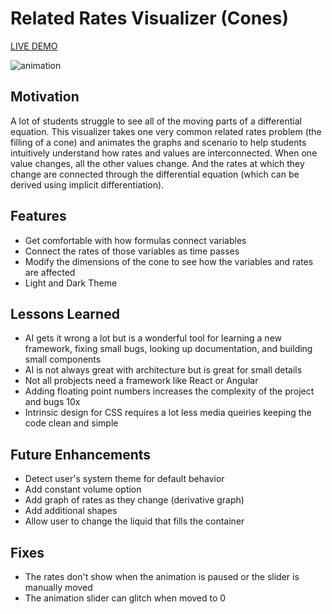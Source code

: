 # Related Rates Visualizer (Cones)

[LIVE DEMO](https://rennacarver.github.io/Cone-Related-Rates-Visualizer/)

![animation](https://github.com/user-attachments/assets/f7dcbe6d-090f-435b-a5c6-e2cffc60128c)

## Motivation

A lot of students struggle to see all of the moving parts of a differential equation. This visualizer takes one very common related rates problem (the filling of a cone) and animates the graphs and scenario to help students intuitively understand how rates and values are interconnected. When one value changes, all the other values change. And the rates at which they change are connected through the differential equation (which can be derived using implicit differentiation).

## Features

- Get comfortable with how formulas connect variables
- Connect the rates of those variables as time passes
- Modify the dimensions of the cone to see how the variables and rates are affected
- Light and Dark Theme

## Lessons Learned

- AI gets it wrong a lot but is a wonderful tool for learning a new framework, fixing small bugs, looking up documentation, and building small components
- AI is not always great with architecture but is great for small details
- Not all probjects need a framework like React or Angular
- Adding floating point numbers increases the complexity of the project and bugs 10x
- Intrinsic design for CSS requires a lot less media queiries keeping the code clean and simple

## Future Enhancements

- Detect user's system theme for default behavior
- Add constant volume option
- Add graph of rates as they change (derivative graph)
- Add additional shapes
- Allow user to change the liquid that fills the container

## Fixes

- The rates don't show when the animation is paused or the slider is manually moved
- The animation slider can glitch when moved to 0
